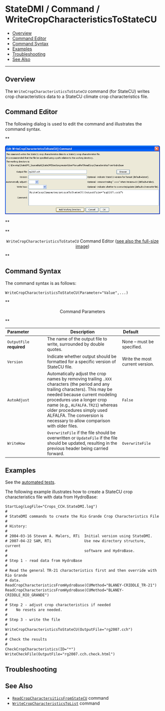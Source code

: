# StateDMI / Command / WriteCropCharacteristicsToStateCU #

* [Overview](#overview)
* [Command Editor](#command-editor)
* [Command Syntax](#command-syntax)
* [Examples](#examples)
* [Troubleshooting](#troubleshooting)
* [See Also](#see-also)

-------------------------

## Overview ##

The `WriteCropCharacteristicsToStateCU` command (for StateCU)
writes crop characteristics data to a StateCU climate crop characteristics file.

## Command Editor ##

The following dialog is used to edit the command and illustrates the command syntax.

**<p style="text-align: center;">
![WriteCropCharacteristicsToStateCU](WriteCropCharacteristicsToStateCU.png)
</p>**

**<p style="text-align: center;">
`WriteCropCharacteristicsToStateCU` Command Editor (<a href="../WriteCropCharacteristicsToStateCU.png">see also the full-size image</a>)
</p>**

## Command Syntax ##

The command syntax is as follows:

```text
WriteCropCharacteristicsToStateCU(Parameter="Value",...)
```
**<p style="text-align: center;">
Command Parameters
</p>**

| **Parameter**&nbsp;&nbsp;&nbsp;&nbsp;&nbsp;&nbsp;&nbsp;&nbsp;&nbsp;&nbsp;&nbsp;&nbsp; | **Description** | **Default**&nbsp;&nbsp;&nbsp;&nbsp;&nbsp;&nbsp;&nbsp;&nbsp;&nbsp;&nbsp;&nbsp;&nbsp;&nbsp;&nbsp;&nbsp;&nbsp; |
| --------------|-----------------|----------------- |
| `OutputFile`<br>**required** | The name of the output file to write, surrounded by double quotes. | None – must be specified. |
| `Version` | Indicate whether output should be formatted for a specific version of StateCU file. | Write the most current version. |
| `AutoAdjust` | Automatically adjust the crop names by removing trailing `.XXX` characters (the period and any trailing characters).  This may be needed because current modeling procedures use a longer crop name (e.g., `ALFALFA.TR21`) whereas older procedures simply used ALFALFA.  The conversion is necessary to allow comparison with older files. | `False` |
| `WriteHow` | `OverwriteFile` if the file should be overwritten or `UpdateFile` if the file should be updated, resulting in the previous header being carried forward. | `OverwriteFile` |

## Examples ##

See the [automated tests](https://github.com/OpenCDSS/cdss-app-statedmi-test/tree/master/test/regression/commands/WriteCropCharacteristicsToStateCU).

The following example illustrates how to create a StateCU crop characteristics file with data from HydroBase:

```
StartLog(LogFile="Crops_CCH.StateDMI.log")
#
# StateDMI commands to create the Rio Grande Crop Characteristics File
#
# History:
#
# 2004-03-16 Steven A. Malers, RTi  Initial version using StateDMI.
# 2007-04-22 SAM, RTi               Use new directory structure, current
#                                   software and HydroBase.
#
# Step 1 - read data from HydroBase
#
# Read the general TR-21 characteristics first and then override with Rio Grande
# data.
ReadCropCharacteristicsFromHydroBase(CUMethod="BLANEY-CRIDDLE_TR-21")
ReadCropCharacteristicsFromHydroBase(CUMethod="BLANEY-CRIDDLE_RIO_GRANDE")
#
# Step 2 - adjust crop characteristics if needed
#    No resets are needed.
#
# Step 3 - write the file
#
WriteCropCharacteristicsToStateCU(OutputFile="rg2007.cch")
#
# Check the results
#
CheckCropCharacteristics(ID="*")
WriteCheckFile(OutputFile="rg2007.cch.check.html")
```

## Troubleshooting ##

## See Also ##

* [`ReadCropCharactersiticsFromStateCU`](../ReadCropCharacteristicsFromStateCU/ReadCropCharacteristicsFromStateCU.md) command
* [`WriteCropCharacteristicsToList`](../WriteCropCharacteristicsToList/WriteCropCharacteristicsToList.md) command
